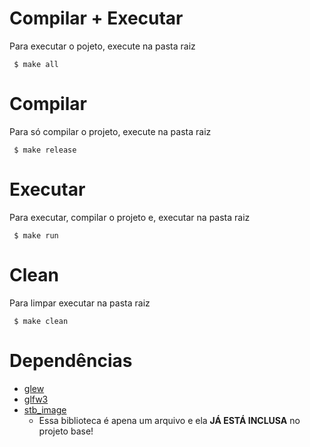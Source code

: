 # Compilar + Executar

Para executar o pojeto, execute na pasta raiz

``` $ make all```

# Compilar

Para só compilar o projeto, execute na pasta raiz

``` $ make release```

# Executar

Para executar, compilar o projeto e, executar na pasta raiz

``` $ make run```

# Clean

Para limpar executar na pasta raiz

``` $ make clean```

# Dependências

* [glew](https://github.com/nigels-com/glew)
* [glfw3](https://github.com/glfw/glfw)
* [stb_image](https://github.com/nothings/stb/blob/master/stb_image.h)
    * Essa biblioteca é apena um arquivo e ela **JÁ ESTÁ INCLUSA** no projeto base!